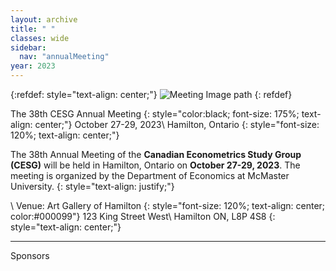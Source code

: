 ```yaml
---
layout: archive
title: " "
classes: wide
sidebar:
  nav: "annualMeeting"
year: 2023
---
```

{:refdef: style="text-align: center;"}
![Meeting Image path](/assets/images/{{page.year}}/annualMeeting.jpg)
{: refdef}


The 38th CESG Annual Meeting
{: style="color:black; font-size: 175%; text-align: center;"}
October 27-29, 2023\\
Hamilton, Ontario
{: style="font-size: 120%; text-align: center;"}

The 38th Annual Meeting of the **Canadian Econometrics Study Group (CESG)** will be held in Hamilton, Ontario on **October 27-29, 2023**. The meeting is organized by the Department of Economics at McMaster University.
{: style="text-align: justify;"}

\\
Venue: Art Gallery of Hamilton
{: style="font-size: 120%; text-align: center; color:#000099"}
123 King Street West\\
Hamilton ON, L8P 4S8
{: style="text-align: center;"}



---
Sponsors

